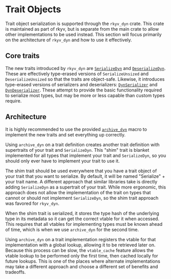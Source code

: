 # Trait Objects

Trait object serialization is supported through the `rkyv_dyn` crate. This crate is maintained as
part of rkyv, but is separate from the main crate to allow other implementations to be used instead.
This section will focus primarily on the architecture of `rkyv_dyn` and how to use it effectively.

## Core traits

The new traits introduced by `rkyv_dyn` are
[`SerializeDyn`](https://docs.rs/rkyv_dyn/latest/rkyv_dyn/trait.SerializeDyn.html) and
[`DeserializeDyn`](https://docs.rs/rkyv_dyn/latest/rkyv_dyn/trait.DeserializeDyn.html). These are
effectively type-erased versions of `SerializeUnsized` and `DeserializeUnsized` so that the traits
are object-safe. Likewise, it introduces type-erased versions of serializers and deserializers:
[`DynSerializer`](https://docs.rs/rkyv_dyn/latest/rkyv_dyn/trait.DynSerializer.html) and
[`DynDeserializer`](https://docs.rs/rkyv_dyn/latest/rkyv_dyn/trait.DynDeserializer.html). These
attempt to provide the basic functionality required to serialize most types, but may be more or less
capable than custom types require.

## Architecture

It is highly recommended to use the provided
[`archive_dyn`](https://docs.rs/rkyv_dyn/latest/rkyv_dyn/attr.archive_dyn.html) macro to implement
the new traits and set everything up correctly.

Using `archive_dyn` on a trait definition creates another trait definition with supertraits of your
trait and `SerializeDyn`. This "shim" trait is blanket implemented for all types that implement your
trait and `SerializeDyn`, so you should only ever have to implement your trait to use it.

The shim trait should be used everywhere that you have a trait object of your trait that you want to
serialize. By default, it will be named "Serialize" + your trait name. A different approach that
similar libraries take is directly adding `SerializeDyn` as a supertrait of your trait. While more
ergonomic, this approach does not allow the implementation of the trait on types that cannot or
should not implement `SerializeDyn`, so the shim trait approach was favored for `rkyv_dyn`.

When the shim trait is serialized, it stores the type hash of the underlying type in its metadata so
it can get the correct vtable for it when accessed. This requires that all vtables for implementing
types must be known ahead of time, which is when we use `archive_dyn` for the second time.

Using `archive_dyn` on a trait implementation registers the vtable for that implementation with a
global lookup, allowing it to be retrieved later on. Because this process can be slow, the
`vtable_cache` feature allows the vtable lookup to be performed only the first time, then cached
locally for future lookups. This is one of the places where alternate implementations may take a
different approach and choose a different set of benefits and tradeoffs.